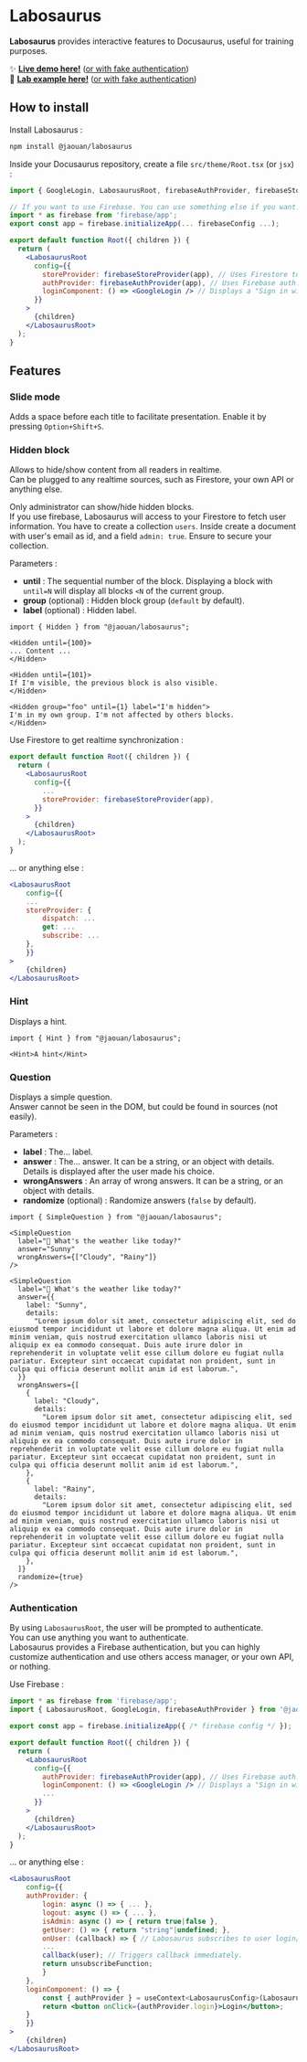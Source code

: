 # Labosaurus

**Labosaurus** provides interactive features to Docusaurus, useful for training purposes.  
  
✨ **[Live demo here!](https://lab.jaouan.dev/docs/hidden)**  ([or with fake authentication](https://lab.jaouan.dev/docs/hidden?mockAuth))  
🧪 **[Lab example here!](https://lab.jaouan.dev/fake-lab/example)** ([or with fake authentication](https://lab.jaouan.dev/fake-lab/example?mockAuth))  

  
## How to install
Install Labosaurus :
```bash
npm install @jaouan/labosaurus
```

Inside your Docusaurus repository, create a file `src/theme/Root.tsx` (or `jsx`) :
```jsx
import { GoogleLogin, LabosaurusRoot, firebaseAuthProvider, firebaseStoreProvider } from '@jaouan/labosaurus';

// If you want to use Firebase. You can use something else if you want.
import * as firebase from 'firebase/app';
export const app = firebase.initializeApp(... firebaseConfig ...);

export default function Root({ children }) {
  return (
    <LabosaurusRoot
      config={{
        storeProvider: firebaseStoreProvider(app), // Uses Firestore to display/hide Hidden blocks.
        authProvider: firebaseAuthProvider(app), // Uses Firebase auth.
        loginComponent: () => <GoogleLogin /> // Displays a "Sign in with Google" button.
      }}
    >
      {children}
    </LabosaurusRoot>
  );
}
```

## Features
### Slide mode
Adds a space before each title to facilitate presentation.
Enable it by pressing `Option+Shift+S`.

### Hidden block
Allows to hide/show content from all readers in realtime.  
Can be plugged to any realtime sources, such as Firestore, your own API or anything else.
  
Only administrator can show/hide hidden blocks.  
If you use firebase, Labosaurus will access to your Firestore to fetch user information. You have to create a collection `users`. Inside create a document with user's email as id, and a field `admin: true`. Ensure to secure your collection.

Parameters :
- **until** : The sequential number of the block. Displaying a block with `until=N` will display all blocks `<N` of the current group.
- **group** (optional) : Hidden block group (`default` by default).
- **label** (optional) : Hidden label.
  
```mdx
import { Hidden } from "@jaouan/labosaurus";

<Hidden until={100}>
... Content ...
</Hidden>

<Hidden until={101}>
If I'm visible, the previous block is also visible.
</Hidden>

<Hidden group="foo" until={1} label="I'm hidden">
I'm in my own group. I'm not affected by others blocks.
</Hidden>
```

Use Firestore to get realtime synchronization :
```jsx
export default function Root({ children }) {
  return (
    <LabosaurusRoot
      config={{
        ...
        storeProvider: firebaseStoreProvider(app),
      }}
    >
      {children}
    </LabosaurusRoot>
  );
}
```
... or anything else :
```jsx
<LabosaurusRoot
    config={{
    ...
    storeProvider: {
        dispatch: ...
        get: ...
        subscribe: ...
    },
    }}
>
    {children}
</LabosaurusRoot>
```

### Hint
Displays a hint.  
  
```mdx
import { Hint } from "@jaouan/labosaurus";

<Hint>A hint</Hint>
```

### Question
Displays a simple question.  
Answer cannot be seen in the DOM, but could be found in sources (not easily).  
  
Parameters :
- **label** : The... label.
- **answer** : The... answer. It can be a string, or an object with details. Details is displayed after the user made his choice.
- **wrongAnswers** : An array of wrong answers. It can be a string, or an object with details.
- **randomize** (optional) : Randomize answers (`false` by default).
  
```mdx
import { SimpleQuestion } from "@jaouan/labosaurus";

<SimpleQuestion
  label="🫵 What's the weather like today?"
  answer="Sunny"
  wrongAnswers={["Cloudy", "Rainy"]}
/>

<SimpleQuestion
  label="🫵 What's the weather like today?"
  answer={{
    label: "Sunny",
    details:
      "Lorem ipsum dolor sit amet, consectetur adipiscing elit, sed do eiusmod tempor incididunt ut labore et dolore magna aliqua. Ut enim ad minim veniam, quis nostrud exercitation ullamco laboris nisi ut aliquip ex ea commodo consequat. Duis aute irure dolor in reprehenderit in voluptate velit esse cillum dolore eu fugiat nulla pariatur. Excepteur sint occaecat cupidatat non proident, sunt in culpa qui officia deserunt mollit anim id est laborum.",
  }}
  wrongAnswers={[
    {
      label: "Cloudy",
      details:
        "Lorem ipsum dolor sit amet, consectetur adipiscing elit, sed do eiusmod tempor incididunt ut labore et dolore magna aliqua. Ut enim ad minim veniam, quis nostrud exercitation ullamco laboris nisi ut aliquip ex ea commodo consequat. Duis aute irure dolor in reprehenderit in voluptate velit esse cillum dolore eu fugiat nulla pariatur. Excepteur sint occaecat cupidatat non proident, sunt in culpa qui officia deserunt mollit anim id est laborum.",
    },
    {
      label: "Rainy",
      details:
        "Lorem ipsum dolor sit amet, consectetur adipiscing elit, sed do eiusmod tempor incididunt ut labore et dolore magna aliqua. Ut enim ad minim veniam, quis nostrud exercitation ullamco laboris nisi ut aliquip ex ea commodo consequat. Duis aute irure dolor in reprehenderit in voluptate velit esse cillum dolore eu fugiat nulla pariatur. Excepteur sint occaecat cupidatat non proident, sunt in culpa qui officia deserunt mollit anim id est laborum.",
    },
  ]}
  randomize={true}
/>
```

### Authentication
By using `LabosaurusRoot`, the user will be prompted to authenticate.  
You can use anything you want to authenticate.  
Labosaurus provides a Firebase authentication, but you can highly customize authentication and use others access manager, or your own API, or nothing.
  
Use Firebase :
```jsx
import * as firebase from 'firebase/app';
import { LabosaurusRoot, GoogleLogin, firebaseAuthProvider } from '@jaouan/labosaurus';

export const app = firebase.initializeApp({ /* firebase config */ });

export default function Root({ children }) {
  return (
    <LabosaurusRoot
      config={{
        authProvider: firebaseAuthProvider(app), // Uses Firebase auth.
        loginComponent: () => <GoogleLogin /> // Displays a "Sign in with Google" button.
        ...
      }}
    >
      {children}
    </LabosaurusRoot>
  );
}
```
... or anything else :
```jsx
<LabosaurusRoot
    config={{
    authProvider: {
        login: async () => { ... },
        logout: async () => { ... },
        isAdmin: async () => { return true|false },
        getUser: () => { return "string"|undefined; },
        onUser: (callback) => { // Labosaurus subscribes to user login/logout.
        ...
        callback(user); // Triggers callback immediately.
        return unsubscribeFunction;
        }
    },
    loginComponent: () => {
        const { authProvider } = useContext<LabosaurusConfig>(LabosaurusContext);
        return <button onClick={authProvider.login}>Login</button>;
    }
    }}
>
    {children}
</LabosaurusRoot>
```
